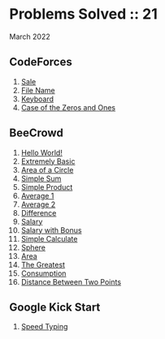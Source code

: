 # Problems Solved :: 21
March 2022

CodeForces
-----------------
1. [Sale](https://codeforces.com/problemset/problem/34/B)
1. [File Name](https://codeforces.com/problemset/problem/978/B)
1. [Keyboard](https://codeforces.com/problemset/problem/474/A)
1. [Case of the Zeros and Ones](https://codeforces.com/problemset/problem/556/A)

BeeCrowd
-----------------
1. [Hello World!](https://www.beecrowd.com.br/judge/en/problems/view/1000)
1. [Extremely Basic](https://www.beecrowd.com.br/judge/en/problems/view/1001)
1. [Area of a Circle](https://www.beecrowd.com.br/judge/en/problems/view/1002)
1. [Simple Sum](https://www.beecrowd.com.br/judge/en/problems/view/1003)
1. [Simple Product](https://www.beecrowd.com.br/judge/en/problems/view/1004)
1. [Average 1](https://www.beecrowd.com.br/judge/en/problems/view/1005)
1. [Average 2](https://www.beecrowd.com.br/judge/en/problems/view/1006)
1. [Difference](https://www.beecrowd.com.br/judge/en/problems/view/1007)
1. [Salary](https://www.beecrowd.com.br/judge/en/problems/view/1008)
1. [Salary with Bonus](https://www.beecrowd.com.br/judge/en/problems/view/1009)
1. [Simple Calculate](https://www.beecrowd.com.br/judge/en/problems/view/1010)
1. [Sphere](https://www.beecrowd.com.br/judge/en/problems/view/1011)
1. [Area](https://www.beecrowd.com.br/judge/en/problems/view/1012)
1. [The Greatest](https://www.beecrowd.com.br/judge/en/problems/view/1013)
1. [Consumption](https://www.beecrowd.com.br/judge/en/problems/view/1014)
1. [Distance Between Two Points](https://www.beecrowd.com.br/judge/en/problems/view/1015)

Google Kick Start
-----------------
1. [Speed Typing](https://codingcompetitions.withgoogle.com/kickstart/round/00000000008cb33e/00000000009e7021)



